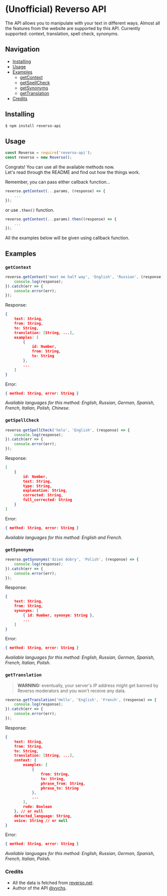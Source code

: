 # (Unofficial) Reverso API
The API allows you to manipulate with your text in different ways. Almost all the features from the website are supported by this API. Currently supported: context, translation, spell check, synonyms.

## Navigation
- [Installing](#installing)
- [Usage](#usage)
- [Examples](#examples)
    - [getContext](#getcontext)
    - [getSpellCheck](#getspellcheck)
    - [getSynonyms](#getsynonyms)
    - [getTranslation](#gettranslation)
- [Credits](#credits)

## Installing
```bash
$ npm install reverso-api
```

## Usage
```javascript
const Reverso = require('reverso-api');
const reverso = new Reverso();
```
Congrats! You can use all the available methods now.\
Let's read through the README and find out how the things work.

Remember, you can pass either callback function...
```javascript
reverso.getContext(...params, (response) => {
    ...
});
```

or use `.then()` function.

```javascript
reverso.getContext(...params).then((response) => {
    ...
});
```

All the examples below will be given using callback function.

## Examples
### `getContext`
```javascript
reverso.getContext('meet me half way', 'English', 'Russian', (response) => {
    console.log(response);
}).catch(err => {
    console.error(err);
});
```

Response:
```json
{
    text: String,
    from: String,
    to: String,
    translation: [String, ...],
    examples: [
        {
            id: Number,
            from: String,
            to: String
        },
        ...
    ]
}
```

Error:
```json
{ method: String, error: String }
```

_Available languages for this method: English, Russian, German, Spanish, French, Italian, Polish, Chinese._

### `getSpellCheck`
```javascript
reverso.getSpellCheck('helo', 'English', (response) => {
    console.log(response);
}).catch(err => {
    console.error(err);
});
```

Response:
```json
[
    {
        id: Number,
        text: String,
        type: String,
        explanation: String,
        corrected: String,
        full_corrected: String
    }
]
```

Error:
```json
{ method: String, error: String }
```

_Available languages for this method: English and French._

### `getSynonyms`
```javascript
reverso.getSynonyms('dzień dobry', 'Polish', (response) => {
    console.log(response);
}).catch(err => {
    console.error(err);
});
```

Response:
```json
{
    text: String,
    from: String,
    synonyms: [
        { id: Number, synonym: String },
        ...
    ]
}
```

Error:
```json
{ method: String, error: String }
```

_Available languages for this method: English, Russian, German, Spanish, French, Italian, Polish._

### `getTranslation`
> **WARNING:** eventually, your server's IP address might get banned by Reverso moderators and you won't receive any data.
```javascript
reverso.getTranslation('Hello', 'English', 'French', (response) => {
    console.log(response);
}).catch(err => {
    console.error(err);
});
```

Response:
```json
{
    text: String,
    from: String,
    to: String,
    translation: [String, ...],
    context: {
        examples: [
            {
                from: String,
                to: String,
                phrase_from: String,
                phrase_to: String
            },
            ...
        ], 
        rude: Boolean
    }, // or null
    detected_language: String,
    voice: String // or null
}
```

Error:
```json
{ method: String, error: String }
```

_Available languages for this method: English, Russian, German, Spanish, French, Italian, Polish._

### Credits
* All the data is fetched from [reverso.net](https://reverso.net).
* Author of the API [@vychs](https://t.me/vychs).